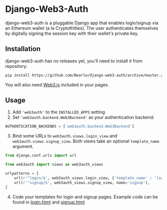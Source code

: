 # Django-Web3-Auth

django-web3-auth is a pluggable Django app that enables login/signup via an Ethereum wallet (a la CryptoKitties). The user authenticates themselves by digitally signing the session key with their wallet's private key.

## Installation

django-web3-auth has no releases yet, you'll need to install it from repository:
```bash
pip install https://github.com/Bearle/django-web3-auth/archive/master.zip
```

You will also need [Web3.js](https://github.com/ethereum/web3.js) included in your pages.

## Usage

1. Add `'web3auth'` to the `INSTALLED_APPS` setting
2. Set `'web3auth.backend.Web3Backend'` as your authentication backend:
```python
AUTHENTICATION_BACKENDS = ['web3auth.backend.Web3Backend']
```
3. Bind some URLs to `web3auth.views.login_view` and `web3auth.views.signup_view`. Both views take an optional `template_name` argument. 
```python
from django.conf.urls import url

from web3auth import views as web3auth_views

urlpatterns = [
    url(r'^login/$', web3auth_views.login_view, {'template_name' : 'login.html'}, name='login'),
    url(r'^signup/$', web3auth_views.signup_view, name='signup'),
]

```
4. Code your templates for login and signup pages. Example code can be found in [login.html](web3auth/templates/web3auth/login.html) and [signup.html](web3auth/templates/web3auth/signup.html)
